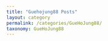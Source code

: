 ```yaml
---
title: "Guehojung88 Posts"
layout: category
permalink: /categories/GueHoJung88/
taxonomy: GueHoJung88
---
```

